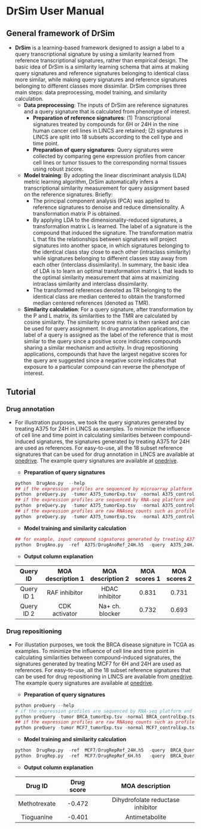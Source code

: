 # DrSim User Manual
## General framework of DrSim
* **DrSim** is a learning-based framework designed to assign a label to a query transcriptional signature by using a similarity learned from reference transcriptional signatures, rather than empirical design. The basic idea of DrSim is a similarity learning schema that aims at making query signatures and reference signatures belonging to identical class more similar, while making query signatures and reference signatures belonging to different classes more dissimilar. DrSim comprises three main steps: data preprocessing, model training, and similarity calculation.
  * **Data preprocessing**: The inputs of DrSim are reference signatures and a query signature that is calculated from phenotype of interest.
    * **Preparation of reference signatures**: (1) Transcriptional signatures treated by compounds for 6H or 24H in the nine human cancer cell lines in LINCS are retained;  (2) signatures in LINCS are split into 18 subsets according to the cell type and time point.
    * **Preparation of query signatures**: Query signatures were collected by comparing gene expression profiles from cancer cell lines or tumor tissues to the corresponding normal tissues using robust zscore.
  * **Model training**: By adopting the linear discriminant analysis (LDA) metric learning algorithm, DrSim automatically infers a transcriptional similarity measurement for query assignment based on the reference signatures. Briefly:
    * The principal component analysis (PCA) was applied to reference signatures to denoise and reduce dimensionality. A transformation matrix P is obtained.
    * By applying LDA to the dimensionality-reduced signatures, a transformation matrix L is learned. The label of a signature is the compound that induced the signature. The transformation matrix L that fits the relationships between signatures will project signatures into another space, in which signatures belonging to the identical class stay close to each other (intraclass similarity) while signatures belonging to different classes stay away from each other (interclass dissimilarity). In summary, the basic idea of LDA is to learn an optimal transformation matrix L that leads to the optimal similarity measurement that aims at maximizing intraclass similarity and interclass dissimilarity.
    * The transformed references denoted as TR belonging to the identical class are median centered to obtain the transformed median centered references (denoted as TMR).
  * **Similarity calculation**: For a query signature, after transformation by the P and L matrix, its similarities to the TMR are calculated by cosine similarity. The similarity score matrix is then ranked and can be used for query assignment. In drug annotation applications, the label of a query is assigned as the label of the reference that is most similar to the query since a positive score indicates compounds sharing a similar mechanism and activity. In drug repositioning applications, compounds that have the largest negative scores for the query are suggested since a negative score indicates that exposure to a particular compound can reverse the phenotype of interest.

## **Tutorial**
### **Drug annotation**
* For illustration purposes, we took the query signatures generated by treating A375 for 24H in LINCS as examples. To minimize the influence of cell line and time point in calculating similarities between compound-induced signatures, the signatures generated by treating A375 for 24H are used as references. For easy-to-use, all the 18 subset reference signatures that can be used for drug annotation in LINCS are available at [onedrive](https://tongjieducn-my.sharepoint.com/:f:/g/personal/1810546_tongji_edu_cn/EsGz1_ulnkBOr4KIW3RIw04BNkB01ShvpfL5aNnosFrfCw?e=hJi0N9). The example query signatures are available at [onedrive](https://tongjieducn-my.sharepoint.com/:f:/g/personal/1810546_tongji_edu_cn/EilBAh48yfNCmgXZGu1kF5AB845goXLHllwhg1Q8d9akjg?e=pusKSM).    
    * **Preparation of query signatures** 
    ```r
    python  DrugAno.py  --help
    ## if the expression profiles are sequenced by microarray platform and have been normalized such as profiles in CMap and LINCS:
    python  preQuery.py  -tumor A375_tumorExp.tsv  -normal A375_controlExp.tsv  
    ## if the expression profiles are sequenced by RNA-seq platform and have been normalized to fpkm such as profiles in TCGA:
    python  preQuery.py  -tumor A375_tumorExp.tsv  -normal A375_controlExp.tsv  -log2 
    ## if the expression profiles are raw RNAseq counts such as profiles in GEO:
    python  preQuery.py  -tumor A375_tumorExp.tsv  -normal A375_controlExp.tsv  -normalize
    ```  
    
    * **Model training and similarity calculation** 
    ```r
    ## for example, input compound signatures generated by treating A375 for 24H
    python  DrugAno.py  -ref  A375/DrugAnoRef_24H.h5  -query  A375_24H.tsv
    ```
    
    * **Output column explanation**
    
    | Query ID           | MOA description 1 | MOA description 2 | MOA scores 1 | MOA scores 2|
    | :-----------: | :-----------: | :--------: | :--------: | :--------: | 
    | Query ID 1               | RAF inhibitor | HDAC inhibitor | 0.831 | 0.731 |  
    | Query ID 2               | CDK activator  | Na+ ch. blocker | 0.732  | 0.693| 



     
    
### **Drug repositioning**
* For illustation purposes, we took the BRCA disease signature in TCGA as examples. To minimize the influence of cell line and time point in calculating similarities between compound-induced signatures, the signatures generated by treating MCF7 for 6H and 24H are used as references. For easy-to-use, all the 18 subset reference signatures that can be used for drug repositioning in LINCS are available from [onedrive](https://tongjieducn-my.sharepoint.com/:f:/g/personal/1810546_tongji_edu_cn/EsGz1_ulnkBOr4KIW3RIw04BNkB01ShvpfL5aNnosFrfCw?e=hJi0N9). The example query signatures are available at [onedrive](https://tongjieducn-my.sharepoint.com/:f:/g/personal/1810546_tongji_edu_cn/EilBAh48yfNCmgXZGu1kF5AB845goXLHllwhg1Q8d9akjg?e=pusKSM).
    * **Preparation of query signatures** 
    ```r
    python preQuery --help 
    # if the expression profiles are sequenced by RNA-seq platform and have been normalized to fpkm such as profiles in TCGA:
    python preQuery -tumor BRCA_tumorExp.tsv -normal BRCA_controlExp.tsv  -log2  -output  BRCA_Query.tsv 
    ## if the expression profiles are raw RNAseq counts such as profiles in GEO, for example:
    python preQuery -tumor MCF7_tumorExp.tsv -normal MCF7_controlExp.tsv  -normalize
    ```
    
    * **Model training and similarity calculation**
    ```r
    python  DrugRep.py  -ref  MCF7/DrugRepRef_24H.h5  -query  BRCA_Query.tsv  
    python  DrugRep.py  -ref  MCF7/DrugRepRef_6H.h5   -query  BRCA_Query.tsv 
    ```
    
    * **Output column explanation**
        
    | Drug ID | Drug score  | MOA description |
    | :-----------: | :-----------: |:----------:|
    | Methotrexate               | -0.472 |  Dihydrofolate reductase inhibitor  |
    | Tioguanine               | -0.401 |   Antimetabolite | 
    

    
    















